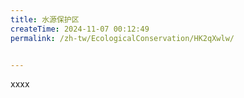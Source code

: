 ```yaml
---
title: 水源保护区
createTime: 2024-11-07 00:12:49
permalink: /zh-tw/EcologicalConservation/HK2qXwlw/


---
```


xxxx